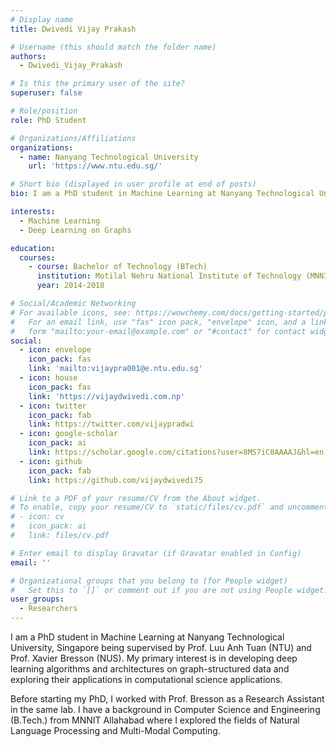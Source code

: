 ```yaml
---
# Display name
title: Dwivedi Vijay Prakash

# Username (this should match the folder name)
authors:
  - Dwivedi_Vijay_Prakash

# Is this the primary user of the site?
superuser: false

# Role/position
role: PhD Student

# Organizations/Affiliations
organizations:
  - name: Nanyang Technological University
    url: 'https://www.ntu.edu.sg/'

# Short bio (displayed in user profile at end of posts)
bio: I am a PhD student in Machine Learning at Nanyang Technological University, Singapore being supervised by Prof. Luu Anh Tuan (NTU) and Prof. Xavier Bresson (NUS).

interests:
  - Machine Learning
  - Deep Learning on Graphs

education:
  courses:
    - course: Bachelor of Technology (BTech)
      institution: Motilal Nehru National Institute of Technology (MNNIT), Allahabad
      year: 2014-2018

# Social/Academic Networking
# For available icons, see: https://wowchemy.com/docs/getting-started/page-builder/#icons
#   For an email link, use "fas" icon pack, "envelope" icon, and a link in the
#   form "mailto:your-email@example.com" or "#contact" for contact widget.
social:
  - icon: envelope
    icon_pack: fas
    link: 'mailto:vijaypra001@e.ntu.edu.sg'
  - icon: house
    icon_pack: fas
    link: 'https://vijaydwivedi.com.np'
  - icon: twitter
    icon_pack: fab
    link: https://twitter.com/vijaypradwi
  - icon: google-scholar
    icon_pack: ai
    link: https://scholar.google.com/citations?user=8MS7iC0AAAAJ&hl=en
  - icon: github
    icon_pack: fab
    link: https://github.com/vijaydwivedi75

# Link to a PDF of your resume/CV from the About widget.
# To enable, copy your resume/CV to `static/files/cv.pdf` and uncomment the lines below.
# - icon: cv
#   icon_pack: ai
#   link: files/cv.pdf

# Enter email to display Gravatar (if Gravatar enabled in Config)
email: ''

# Organizational groups that you belong to (for People widget)
#   Set this to `[]` or comment out if you are not using People widget.
user_groups:
  - Researchers
---
```


I am a PhD student in Machine Learning at Nanyang Technological University, Singapore being supervised by Prof. Luu Anh Tuan (NTU) and Prof. Xavier Bresson (NUS). My primary interest is in developing deep learning algorithms and architectures on graph-structured data and exploring their applications in computational science applications. 

Before starting my PhD, I worked with Prof. Bresson as a Research Assistant in the same lab. I have a background in Computer Science and Engineering (B.Tech.) from MNNIT Allahabad where I explored the fields of Natural Language Processing and Multi-Modal Computing.
